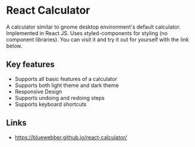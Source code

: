 # React Calculator
A calculator similar to gnome desktop environment's default calculator. Implemented in React JS. 
Uses styled-components for styling (no component libraries).
You can visit it and try it out for yourself with the link below.

## Key features
* Supports all basic features of a calculator
* Supports both light theme and dark theme
* Responsive Design
* Supports undoing and redoing steps
* Supports keyboard shortcuts

## Links
* https://bluewebber.github.io/react-calculator/

